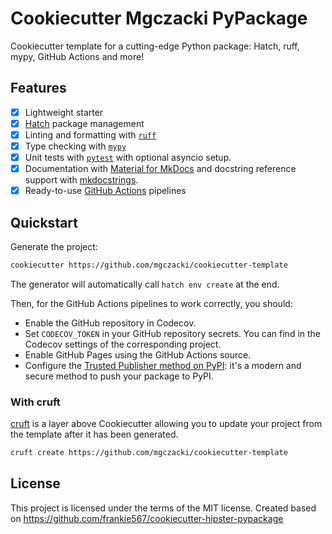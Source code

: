 # Cookiecutter Mgczacki PyPackage

Cookiecutter template for a cutting-edge Python package: Hatch, ruff, mypy, GitHub Actions and more!

## Features

* [X] Lightweight starter
* [X] [Hatch](https://hatch.pypa.io/latest/install/) package management
* [X] Linting and formatting with [`ruff`](https://github.com/charliermarsh/ruff)
* [X] Type checking with [`mypy`](https://github.com/python/mypy)
* [X] Unit tests with [`pytest`](https://github.com/pytest-dev/pytest) with optional asyncio setup.
* [X] Documentation with [Material for MkDocs](https://squidfunk.github.io/mkdocs-material/) and docstring reference support with [mkdocstrings](https://mkdocstrings.github.io/).
* [X] Ready-to-use [GitHub Actions](https://help.github.com/en/actions/automating-your-workflow-with-github-actions) pipelines

## Quickstart

Generate the project:

```bash
cookiecutter https://github.com/mgczacki/cookiecutter-template
```

The generator will automatically call `hatch env create` at the end.

Then, for the GitHub Actions pipelines to work correctly, you should:

* Enable the GitHub repository in Codecov.
* Set `CODECOV_TOKEN` in your GitHub repository secrets. You can find in the Codecov settings of the corresponding project.
* Enable GitHub Pages using the GitHub Actions source.
* Configure the [Trusted Publisher method on PyPI](https://docs.pypi.org/trusted-publishers/creating-a-project-through-oidc/): it's a modern and secure method to push your package to PyPI.

### With cruft

[cruft](https://github.com/cruft/cruft) is a layer above Cookiecutter allowing you to update your project from the template after it has been generated.

```bash
cruft create https://github.com/mgczacki/cookiecutter-template
```

## License

This project is licensed under the terms of the MIT license.
Created based on https://github.com/frankie567/cookiecutter-hipster-pypackage
